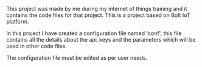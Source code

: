  This project was made by me during my internet of things training and it contains the code files for that project.
 This is a project based on Bolt IoT platform.

In this project I have created a configuration file named 'conf',
this file contains all the details about the api_keys and the parameters which will be used in other code files.

The configuration file must be edited as per user needs.
